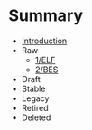 # Summary

* [Introduction](README.md)
* Raw
    * [1/ELF](1/README.md)
    * [2/BES](2/README.md)
* Draft
* Stable
* Legacy
* Retired
* Deleted

